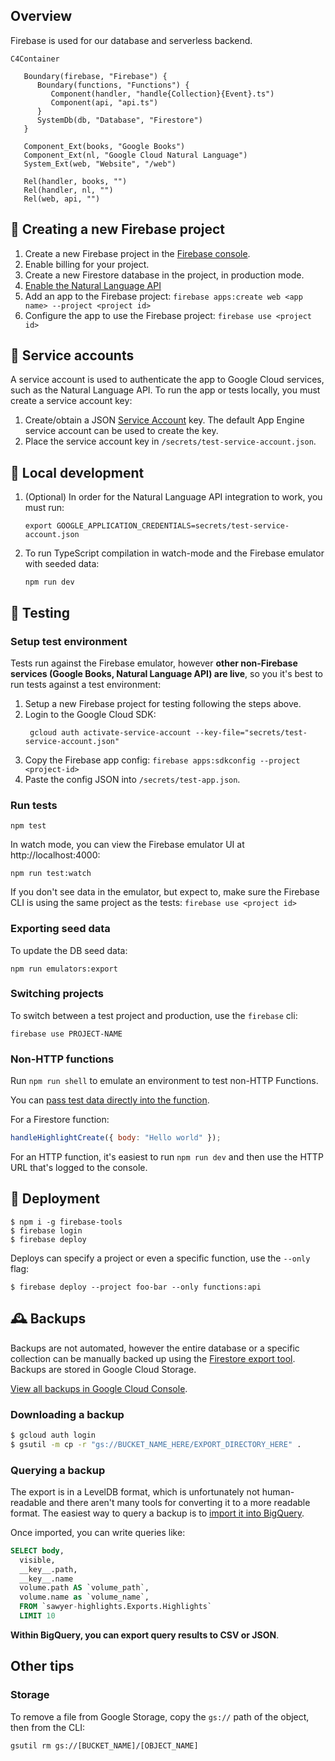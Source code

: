## Overview

Firebase is used for our database and serverless backend.

```mermaid
C4Container

   Boundary(firebase, "Firebase") {
      Boundary(functions, "Functions") {
         Component(handler, "handle{Collection}{Event}.ts")
         Component(api, "api.ts")
      }
      SystemDb(db, "Database", "Firestore")
   }

   Component_Ext(books, "Google Books")
   Component_Ext(nl, "Google Cloud Natural Language")
   System_Ext(web, "Website", "/web")

   Rel(handler, books, "")
   Rel(handler, nl, "")
   Rel(web, api, "")
```

## 🐣 Creating a new Firebase project

1. Create a new Firebase project in the [Firebase console](https://console.firebase.google.com/).
1. Enable billing for your project.
1. Create a new Firestore database in the project, in production mode.
1. [Enable the Natural Language API](https://console.cloud.google.com/flows/enableapi?apiid=language.googleapis.com)
1. Add an app to the Firebase project: `firebase apps:create web <app name> --project <project id>`
1. Configure the app to use the Firebase project: `firebase use <project id>`

## 🔑 Service accounts

A service account is used to authenticate the app to Google Cloud services, such as the Natural Language API. To run the app or tests locally, you must create a service account key:

1. Create/obtain a JSON [Service Account](https://console.cloud.google.com/iam-admin/serviceaccounts) key. The default App Engine service account can be used to create the key.
1. Place the service account key in `/secrets/test-service-account.json`.

## 🧰 Local development

1. (Optional) In order for the Natural Language API integration to work, you must run:
   ```
   export GOOGLE_APPLICATION_CREDENTIALS=secrets/test-service-account.json
   ```
1. To run TypeScript compilation in watch-mode and the Firebase emulator with seeded data:
   ```
   npm run dev
   ```

## 🧪 Testing

### Setup test environment

Tests run against the Firebase emulator, however **other non-Firebase services (Google Books, Natural Language API) are live**, so you it's best to run tests against a test environment:

1. Setup a new Firebase project for testing following the steps above.
1. Login to the Google Cloud SDK:
   ```
    gcloud auth activate-service-account --key-file="secrets/test-service-account.json"
   ```
1. Copy the Firebase app config: `firebase apps:sdkconfig --project <project-id>`
1. Paste the config JSON into `/secrets/test-app.json`.

### Run tests

```
npm test
```

In watch mode, you can view the Firebase emulator UI at http://localhost:4000:

```
npm run test:watch
```

If you don't see data in the emulator, but expect to, make sure the Firebase CLI is using the same project as the tests: `firebase use <project id>`

### Exporting seed data

To update the DB seed data:

```
npm run emulators:export
```

### Switching projects

To switch between a test project and production, use the `firebase` cli:

```
firebase use PROJECT-NAME
```

### Non-HTTP functions

Run `npm run shell` to emulate an environment to test non-HTTP Functions.

You can [pass test data directly into the function](https://firebase.google.com/docs/functions/local-emulator).

For a Firestore function:

```js
handleHighlightCreate({ body: "Hello world" });
```

For an HTTP function, it's easiest to run `npm run dev` and then use the HTTP URL that's logged to the console.

## 🚀 Deployment

```
$ npm i -g firebase-tools
$ firebase login
$ firebase deploy
```

Deploys can specify a project or even a specific function, use the `--only` flag:

```
$ firebase deploy --project foo-bar --only functions:api
```

## 🕰️ Backups

Backups are not automated, however the entire database or a specific collection can be manually backed up using the [Firestore export tool](https://firebase.google.com/docs/firestore/manage-data/export-import). Backups are stored in Google Cloud Storage.

[View all backups in Google Cloud Console](https://console.cloud.google.com/firestore/databases/-default-/import-export).

### Downloading a backup

```sh
$ gcloud auth login
$ gsutil -m cp -r "gs://BUCKET_NAME_HERE/EXPORT_DIRECTORY_HERE" .
```

### Querying a backup

The export is in a LevelDB format, which is unfortunately not human-readable and there aren't many tools for converting it to a more readable format. The easiest way to query a backup is to [import it into BigQuery](https://cloud.google.com/bigquery/docs/loading-data-cloud-firestore).

Once imported, you can write queries like:

```sql
SELECT body,
  visible,
  __key__.path,
  __key__.name
  volume.path AS `volume_path`,
  volume.name as `volume_name`,
  FROM `sawyer-highlights.Exports.Highlights`
  LIMIT 10
```

**Within BigQuery, you can export query results to CSV or JSON**.

## Other tips

### Storage

To remove a file from Google Storage, copy the `gs://` path of the object, then from the CLI:

```
gsutil rm gs://[BUCKET_NAME]/[OBJECT_NAME]
```
